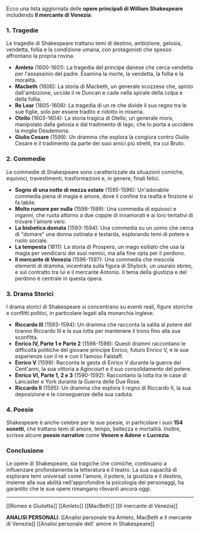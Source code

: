 Ecco una lista aggiornata delle **opere principali di William Shakespeare** includendo **Il mercante di Venezia**:

### **1. Tragedie**

Le tragedie di Shakespeare trattano temi di destino, ambizione, gelosia, vendetta, follia e la condizione umana, con protagonisti che spesso affrontano la propria rovina.

- **Amleto** (1600-1601): La tragedia del principe danese che cerca vendetta per l'assassinio del padre. Esamina la morte, la vendetta, la follia e la moralità.
- **Macbeth** (1606): La storia di Macbeth, un generale scozzese che, spinto dall'ambizione, uccide il re Duncan e cade nella spirale della colpa e della follia.
- **Re Lear** (1605-1606): La tragedia di un re che divide il suo regno tra le sue figlie, solo per essere tradito e ridotto in miseria.
- **Otello** (1603-1604): La storia tragica di Otello, un generale moro, manipolato dalla gelosia e dal tradimento di Iago, che lo porta a uccidere la moglie Desdemona.
- **Giulio Cesare** (1599): Un dramma che esplora la congiura contro Giulio Cesare e il tradimento da parte dei suoi amici più stretti, tra cui Bruto.

### **2. Commedie**

Le commedie di Shakespeare sono caratterizzate da situazioni comiche, equivoci, travestimenti, trasformazioni e, in genere, finali felici.

- **Sogno di una notte di mezza estate** (1595-1596): Un'adorabile commedia piena di magia e amore, dove il confine tra realtà e finzione si fa labile.
- **Molto rumore per nulla** (1598-1599): Una commedia di equivoci e inganni, che ruota attorno a due coppie di innamorati e ai loro tentativi di trovare l'amore vero.
- **La bisbetica domata** (1593-1594): Una commedia su un uomo che cerca di "domare" una donna ostinata e testarda, esplorando temi di potere e ruolo sociale.
- **La tempesta** (1611): La storia di Prospero, un mago esiliato che usa la magia per vendicarsi dei suoi nemici, ma alla fine opta per il perdono.
- **Il mercante di Venezia** (1596-1597): Una commedia che mescola elementi di dramma, incentrata sulla figura di Shylock, un usuraio ebreo, e sul contratto tra lui e il mercante Antonio. Il tema della giustizia e del perdono è centrale in questa opera.

### **3. Drama Storici**

I drama storici di Shakespeare si concentrano su eventi reali, figure storiche e conflitti politici, in particolare legati alla monarchia inglese.

- **Riccardo III** (1593-1594): Un dramma che racconta la salita al potere del tiranno Riccardo III e la sua lotta per mantenere il trono fino alla sua sconfitta.
- **Enrico IV, Parte 1 e Parte 2** (1596-1598): Questi drammi raccontano le difficoltà politiche del giovane principe Enrico, futuro Enrico V, e le sue esperienze con il re e con il famoso Falstaff.
- **Enrico V** (1599): Racconta le gesta di Enrico V durante la guerra dei Cent'anni, la sua vittoria a Agincourt e il suo consolidamento del potere.
- **Enrico VI, Parte 1, 2 e 3** (1590-1592): Raccontano la lotta tra le case di Lancaster e York durante la Guerra delle Due Rose.
- **Riccardo II** (1595): Un dramma che esplora il regno di Riccardo II, la sua deposizione e le conseguenze della sua caduta.

### **4. Poesie**

Shakespeare è anche celebre per le sue poesie, in particolare i suoi **154 sonetti**, che trattano temi di amore, tempo, bellezza e mortalità. Inoltre, scrisse alcune **poesie narrative** come **Venere e Adone** e **Lucrezia**.

### **Conclusione**

Le opere di Shakespeare, sia tragiche che comiche, continuano a influenzare profondamente la letteratura e il teatro. La sua capacità di esplorare temi universali come l'amore, il potere, la giustizia e il destino, insieme alla sua abilità nell'approfondire la psicologia dei personaggi, ha garantito che le sue opere rimangano rilevanti ancora oggi.

---
[[Romeo e Giulietta]]
[[Amleto]]
[[MacBeth]]
[[Il mercante di Venezia]]

**ANALISI PERSONALI**: 
[[Analisi personale tra Amleto, MacBeth e Il mercante di Venezia]]
[[Analisi personale dell' amore in Shakespeare]]